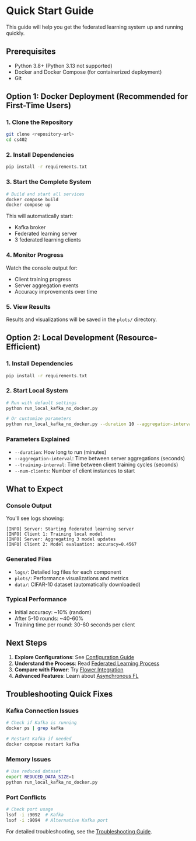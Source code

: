 # Quick Start Guide

This guide will help you get the federated learning system up and running quickly.

## Prerequisites

- Python 3.8+ (Python 3.13 not supported)
- Docker and Docker Compose (for containerized deployment)
- Git

## Option 1: Docker Deployment (Recommended for First-Time Users)

### 1. Clone the Repository

```bash
git clone <repository-url>
cd cs402
```

### 2. Install Dependencies

```bash
pip install -r requirements.txt
```

### 3. Start the Complete System

```bash
# Build and start all services
docker compose build
docker compose up
```

This will automatically start:
- Kafka broker
- Federated learning server
- 3 federated learning clients

### 4. Monitor Progress

Watch the console output for:
- Client training progress
- Server aggregation events
- Accuracy improvements over time

### 5. View Results

Results and visualizations will be saved in the `plots/` directory.

## Option 2: Local Development (Resource-Efficient)

### 1. Install Dependencies

```bash
pip install -r requirements.txt
```

### 2. Start Local System

```bash
# Run with default settings
python run_local_kafka_no_docker.py

# Or customize parameters
python run_local_kafka_no_docker.py --duration 10 --aggregation-interval 20 --training-interval 40 --num-clients 5
```

### Parameters Explained

- `--duration`: How long to run (minutes)
- `--aggregation-interval`: Time between server aggregations (seconds)
- `--training-interval`: Time between client training cycles (seconds)
- `--num-clients`: Number of client instances to start

## What to Expect

### Console Output

You'll see logs showing:
```
[INFO] Server: Starting federated learning server
[INFO] Client 1: Training local model
[INFO] Server: Aggregating 3 model updates
[INFO] Client 2: Model evaluation: accuracy=0.4567
```

### Generated Files

- `logs/`: Detailed log files for each component
- `plots/`: Performance visualizations and metrics
- `data/`: CIFAR-10 dataset (automatically downloaded)

### Typical Performance

- Initial accuracy: ~10% (random)
- After 5-10 rounds: ~40-60%
- Training time per round: 30-60 seconds per client

## Next Steps

1. **Explore Configurations**: See [Configuration Guide](configuration.md)
2. **Understand the Process**: Read [Federated Learning Process](federated_learning_process.md)
3. **Compare with Flower**: Try [Flower Integration](flower_integration.md)
4. **Advanced Features**: Learn about [Asynchronous FL](asynchronous_fl.md)

## Troubleshooting Quick Fixes

### Kafka Connection Issues
```bash
# Check if Kafka is running
docker ps | grep kafka

# Restart Kafka if needed
docker compose restart kafka
```

### Memory Issues
```bash
# Use reduced dataset
export REDUCED_DATA_SIZE=1
python run_local_kafka_no_docker.py
```

### Port Conflicts
```bash
# Check port usage
lsof -i :9092  # Kafka
lsof -i :9094  # Alternative Kafka port
```

For detailed troubleshooting, see the [Troubleshooting Guide](troubleshooting.md).
